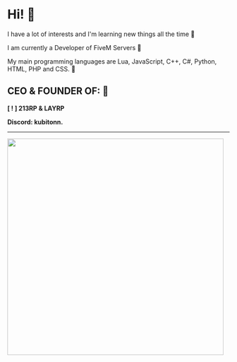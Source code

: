 # Hi! 👋

I have a lot of interests and I'm learning new things all the time 📘

I am currently a Developer of FiveM Servers 🔩

My main programming languages ​​are Lua, JavaScript, C++, C#, Python, HTML, PHP and CSS. 🌱

## **CEO & FOUNDER OF:** 👑

**[ ! ] 213RP & LAYRP**


**Discord: kubitonn.**
 
<hr>

<!--![kubitonn's GitHub stats](https://github-readme-stats.vercel.app/api?username=kubitonn&count_private=true&show_icons=true&theme=midnight-purple&)-->
<p align="left">
  <img src="https://github-readme-stats.vercel.app/api?username=kubitonn&count_private=true&show_icons=true&theme=midnight-purple&" width=490 />
</p>

